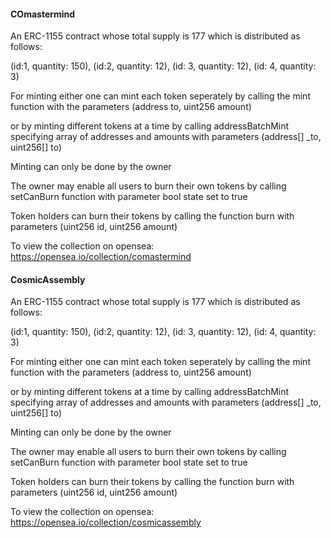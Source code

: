 #### COmastermind
An ERC-1155 contract whose total supply is 177 which is distributed as follows:

(id:1, quantity: 150), (id:2, quantity: 12), (id: 3, quantity: 12), (id: 4, quantity: 3)

For minting either one can mint each token seperately by calling the mint function with the parameters (address to, uint256 amount)

or by minting different tokens at a time by calling addressBatchMint specifying array of addresses and amounts with parameters (address[] _to, uint256[] to)

Minting can only be done by the owner 

The owner may enable all users to burn their own tokens by calling setCanBurn function with parameter bool state set to true

Token holders can burn their tokens by calling the function burn with parameters (uint256 id, uint256 amount)

To view the collection on opensea: https://opensea.io/collection/comastermind

#### CosmicAssembly
An ERC-1155 contract whose total supply is 177 which is distributed as follows:

(id:1, quantity: 150), (id:2, quantity: 12), (id: 3, quantity: 12), (id: 4, quantity: 3)

For minting either one can mint each token seperately by calling the mint function with the parameters (address to, uint256 amount)

or by minting different tokens at a time by calling addressBatchMint specifying array of addresses and amounts with parameters (address[] _to, uint256[] to)

Minting can only be done by the owner 

The owner may enable all users to burn their own tokens by calling setCanBurn function with parameter bool state set to true

Token holders can burn their tokens by calling the function burn with parameters (uint256 id, uint256 amount)

To view the collection on opensea: https://opensea.io/collection/cosmicassembly
